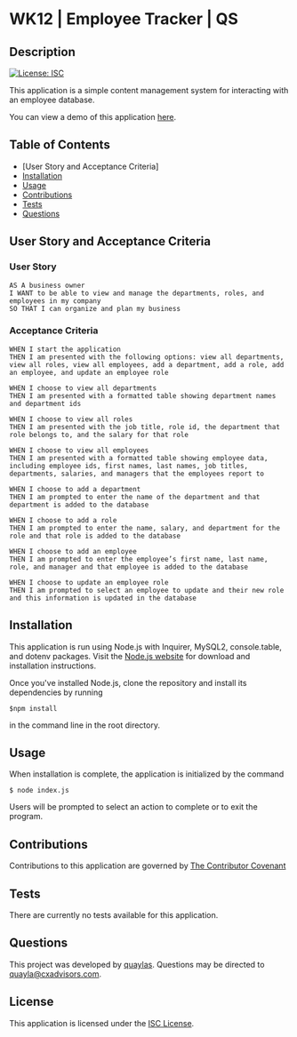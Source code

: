 # WK12 | Employee Tracker | QS

  ## Description

  [![License: ISC](https://img.shields.io/badge/license-ISC-0d0042)](https://opensource.org/licenses/ISC)

  This application is a simple content management system for interacting with an employee database. 
  
  You can view a demo of this application [here](https://drive.google.com/file/d/1puk4bXJOk8bbSTH3cOBUe527f0pcLpaY/view).
  
  ## Table of Contents

  * [User Story and Acceptance Criteria]
  * [Installation](#installation)
  * [Usage](#usage)
  * [Contributions](#contributions)
  * [Tests](#tests)
  * [Questions](#questions)


  ## User Story and Acceptance Criteria

  ### User Story
  ```
  AS A business owner
  I WANT to be able to view and manage the departments, roles, and employees in my company
  SO THAT I can organize and plan my business 
  ```

  ### Acceptance Criteria
  ```
  WHEN I start the application
  THEN I am presented with the following options: view all departments, view all roles, view all employees, add a department, add a role, add an employee, and update an employee role
  ```
  ```
  WHEN I choose to view all departments
  THEN I am presented with a formatted table showing department names and department ids
  ```
  ```
  WHEN I choose to view all roles
  THEN I am presented with the job title, role id, the department that role belongs to, and the salary for that role
  ```
  ```
  WHEN I choose to view all employees
  THEN I am presented with a formatted table showing employee data, including employee ids, first names, last names, job titles, departments, salaries, and managers that the employees report to
  ```
  ```
  WHEN I choose to add a department
  THEN I am prompted to enter the name of the department and that department is added to the database
  ```
  ```
  WHEN I choose to add a role
  THEN I am prompted to enter the name, salary, and department for the role and that role is added to the database
  ```
  ```
  WHEN I choose to add an employee
  THEN I am prompted to enter the employee’s first name, last name, role, and manager and that employee is added to the database
  ```
  ```
  WHEN I choose to update an employee role
  THEN I am prompted to select an employee to update and their new role and this information is updated in the database 
  ```
  ## Installation

  This application is run using Node.js with Inquirer, MySQL2, console.table, and dotenv packages. Visit the [Node.js website](http://www.nodejs.org/download/) for download and installation instructions. 
  
  Once you've installed Node.js, clone the repository and install its dependencies by running 
  ```
  $npm install
  ``` 
  in the command line in the root directory. 

  ## Usage

  When installation is complete, the application is initialized by the command 
  ```
  $ node index.js
  ```
  Users will be prompted to select an action to complete or to exit the program. 

  ## Contributions

  Contributions to this application are governed by [The Contributor Covenant](https://www.contributor-covenant.org/version/2/0/code_of_conduct/)

  ## Tests

  There are currently no tests available for this application.

  ## Questions

  This project was developed by [quaylas](https://github.com/quaylas). 
  Questions may be directed to [quayla@cxadvisors.com](mailto:quayla@cxadvisors.com).

  ## License

  This application is licensed under the [ISC License](https://opensource.org/licenses/ISC).
  

